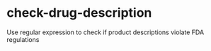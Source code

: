 # check-drug-description
Use regular expression to check if product descriptions violate FDA regulations
